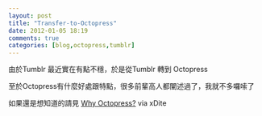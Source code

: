 ```yaml
---
layout: post
title: "Transfer-to-Octopress"
date: 2012-01-05 18:19
comments: true
categories: [blog,octopress,tumblr]
---
```

由於Tumblr 最近實在有點不穩，於是從Tumblr 轉到 Octopress

至於Octopress有什麼好處跟特點，很多前輩高人都闡述過了，我就不多囉嗦了

如果還是想知道的請見 [Why Octopress?](http://blog.xdite.net/posts/2011/10/07/what-is-octopress/) via xDite